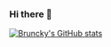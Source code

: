### Hi there 👋

[![Bruncky's GitHub stats](https://github-readme-stats.vercel.app/api?username=bruncky&count_private=true&show_icons=true&theme=blueberry)](https://github.com/anuraghazra/github-readme-stats)
